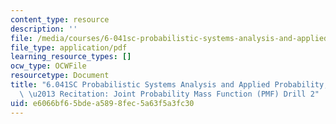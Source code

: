 ```yaml
---
content_type: resource
description: ''
file: /media/courses/6-041sc-probabilistic-systems-analysis-and-applied-probability-fall-2013/e6066bf65bdea5898fec5a63f5a3fc30_MIT6_041SCF13_Joint_PMF_Drill2_300k.pdf
file_type: application/pdf
learning_resource_types: []
ocw_type: OCWFile
resourcetype: Document
title: "6.041SC Probabilistic Systems Analysis and Applied Probability, Fall 2013Transcript\
  \ \u2013 Recitation: Joint Probability Mass Function (PMF) Drill 2"
uid: e6066bf6-5bde-a589-8fec-5a63f5a3fc30
---
```

